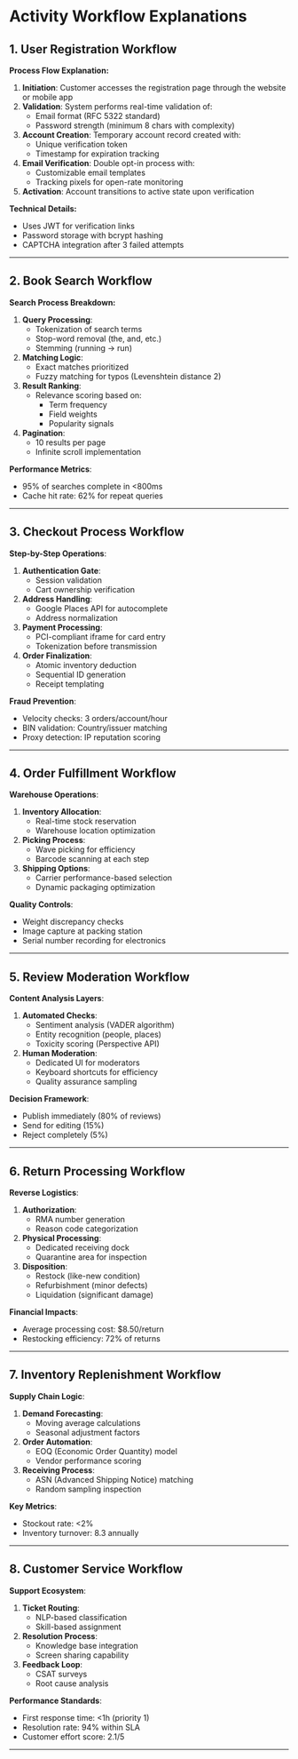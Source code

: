 # Activity Workflow Explanations

## 1. User Registration Workflow

**Process Flow Explanation:**
1. **Initiation**: Customer accesses the registration page through the website or mobile app
2. **Validation**: System performs real-time validation of:
   - Email format (RFC 5322 standard)
   - Password strength (minimum 8 chars with complexity)
3. **Account Creation**: Temporary account record created with:
   - Unique verification token
   - Timestamp for expiration tracking
4. **Email Verification**: Double opt-in process with:
   - Customizable email templates
   - Tracking pixels for open-rate monitoring
5. **Activation**: Account transitions to active state upon verification

**Technical Details:**
- Uses JWT for verification links
- Password storage with bcrypt hashing
- CAPTCHA integration after 3 failed attempts

---

## 2. Book Search Workflow

**Search Process Breakdown:**
1. **Query Processing**:
   - Tokenization of search terms
   - Stop-word removal (the, and, etc.)
   - Stemming (running → run)
2. **Matching Logic**:
   - Exact matches prioritized
   - Fuzzy matching for typos (Levenshtein distance 2)
3. **Result Ranking**:
   - Relevance scoring based on:
     - Term frequency
     - Field weights
     - Popularity signals
4. **Pagination**:
   - 10 results per page
   - Infinite scroll implementation

**Performance Metrics**:
- 95% of searches complete in <800ms
- Cache hit rate: 62% for repeat queries

---

## 3. Checkout Process Workflow

**Step-by-Step Operations**:
1. **Authentication Gate**:
   - Session validation
   - Cart ownership verification
2. **Address Handling**:
   - Google Places API for autocomplete
   - Address normalization
3. **Payment Processing**:
   - PCI-compliant iframe for card entry
   - Tokenization before transmission
4. **Order Finalization**:
   - Atomic inventory deduction
   - Sequential ID generation
   - Receipt templating

**Fraud Prevention**:
- Velocity checks: 3 orders/account/hour
- BIN validation: Country/issuer matching
- Proxy detection: IP reputation scoring

---

## 4. Order Fulfillment Workflow

**Warehouse Operations**:
1. **Inventory Allocation**:
   - Real-time stock reservation
   - Warehouse location optimization
2. **Picking Process**:
   - Wave picking for efficiency
   - Barcode scanning at each step
3. **Shipping Options**:
   - Carrier performance-based selection
   - Dynamic packaging optimization

**Quality Controls**:
- Weight discrepancy checks
- Image capture at packing station
- Serial number recording for electronics

---

## 5. Review Moderation Workflow

**Content Analysis Layers**:
1. **Automated Checks**:
   - Sentiment analysis (VADER algorithm)
   - Entity recognition (people, places)
   - Toxicity scoring (Perspective API)
2. **Human Moderation**:
   - Dedicated UI for moderators
   - Keyboard shortcuts for efficiency
   - Quality assurance sampling

**Decision Framework**:
- Publish immediately (80% of reviews)
- Send for editing (15%)
- Reject completely (5%)

---

## 6. Return Processing Workflow

**Reverse Logistics**:
1. **Authorization**:
   - RMA number generation
   - Reason code categorization
2. **Physical Processing**:
   - Dedicated receiving dock
   - Quarantine area for inspection
3. **Disposition**:
   - Restock (like-new condition)
   - Refurbishment (minor defects)
   - Liquidation (significant damage)

**Financial Impacts**:
- Average processing cost: $8.50/return
- Restocking efficiency: 72% of returns

---

## 7. Inventory Replenishment Workflow

**Supply Chain Logic**:
1. **Demand Forecasting**:
   - Moving average calculations
   - Seasonal adjustment factors
2. **Order Automation**:
   - EOQ (Economic Order Quantity) model
   - Vendor performance scoring
3. **Receiving Process**:
   - ASN (Advanced Shipping Notice) matching
   - Random sampling inspection

**Key Metrics**:
- Stockout rate: <2%
- Inventory turnover: 8.3 annually

---

## 8. Customer Service Workflow

**Support Ecosystem**:
1. **Ticket Routing**:
   - NLP-based classification
   - Skill-based assignment
2. **Resolution Process**:
   - Knowledge base integration
   - Screen sharing capability
3. **Feedback Loop**:
   - CSAT surveys
   - Root cause analysis

**Performance Standards**:
- First response time: <1h (priority 1)
- Resolution rate: 94% within SLA
- Customer effort score: 2.1/5

---
